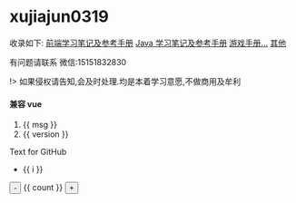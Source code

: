 # xujiajun0319

收录如下:
[前端学习笔记及参考手册](zh-cn/browser-side/)
[Java 学习笔记及参考手册](zh-cn/server-side/)
[游戏手册...](zh-cn/other/play/)
[其他](zh-cn/other/)

有问题请联系 微信:15151832830

!> 如果侵权请告知,会及时处理.均是本着学习意愿,不做商用及牟利

#### 兼容 vue

1. {{ msg }}
1. {{ version }}

<p v-if="false">Text for GitHub</p>

<ul>
<li v-for="i in 3">{{ i }}</li>
</ul>

<div id="counter">
  <button @click="count -= 1">-</button>
  {{ count }}
  <button @click="count += 1">+</button>
</div>

<script>
   new Vue({
       el:'main',
       data(){
           return{
               msg:"dasds",
               count:0
           }
       }
   })
</script>
